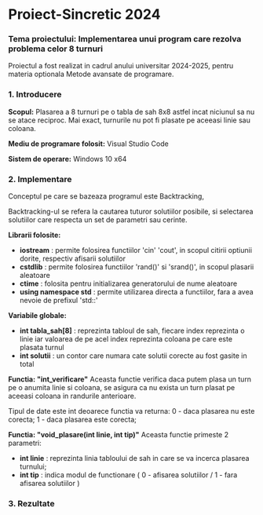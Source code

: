 # **Proiect-Sincretic 2024**

### Tema proiectului: Implementarea unui program care rezolva problema celor 8 turnuri

 
Proiectul a fost realizat in cadrul anului universitar 2024-2025, pentru materia optionala Metode avansate de programare.

### 1. Introducere

**Scopul:** Plasarea a 8 turnuri pe o tabla de sah 8x8 astfel incat niciunul sa nu se atace reciproc. Mai exact, turnurile nu pot fi plasate pe aceeasi linie sau coloana.

**Mediu de programare folosit:** Visual Studio Code

**Sistem de operare:** Windows 10 x64
  
  
### 2. Implementare

Conceptul pe care se bazeaza programul este Backtracking,

Backtracking-ul se refera la cautarea tuturor solutiilor posibile, si selectarea solutiilor care respecta un set de parametri sau cerinte.

**Librarii folosite:**

 - **iostream** : permite folosirea functiilor 'cin' 'cout', in scopul citirii optiunii dorite, respectiv afisarii solutiilor
 - **cstdlib** : permite folosirea functiilor 'rand()' si 'srand()', in scopul plasarii aleatoare
 - **ctime** : folosita pentru initializarea generatorului de nume aleatoare
 - **using namespace std** : permite utilizarea directa a functiilor, fara a avea nevoie de prefixul 'std::'

  **Variabile globale:**
 - **int tabla_sah[8]** : reprezinta tabloul de sah, fiecare index reprezinta o linie iar valoarea de pe acel index reprezinta coloana pe care este plasata turnul 
 - **int solutii** : un contor care numara cate solutii corecte au fost gasite in total
 
 **Functia: "int_verificare"**
 Aceasta functie verifica daca putem plasa un turn pe o anumita linie si coloana, se asigura ca nu exista un turn plasat pe aceeasi coloana in randurile anterioare.
 
 Tipul de date este int deoarece functia va returna:
 0 - daca plasarea nu este corecta;
 1 - daca plasarea este corecta;

**Functia: "void_plasare(int linie, int tip)"**
Aceasta functie primeste 2 parametri:

 - **int linie** : reprezinta linia tabloului de sah in care se va incerca plasarea turnului;
 - **int tip** : indica modul de functionare ( 0 - afisarea solutiilor / 1 - fara afisarea solutiilor )

  

### 3. Rezultate